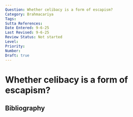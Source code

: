 ```yaml
---
Question: Whether celibacy is a form of escapism?
Category: Brahmacariya
Tags: 
Sutta References: 
Date Entered: 9-6-25
Last Revised: 9-6-25
Review Status: Not started
Level: 
Priority: 
Number: 
Draft: true
---
```


# Whether celibacy is a form of escapism?

## Bibliography

<!-- 

Notes:



-->